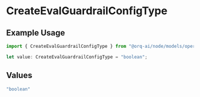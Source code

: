 # CreateEvalGuardrailConfigType

## Example Usage

```typescript
import { CreateEvalGuardrailConfigType } from "@orq-ai/node/models/operations";

let value: CreateEvalGuardrailConfigType = "boolean";
```

## Values

```typescript
"boolean"
```